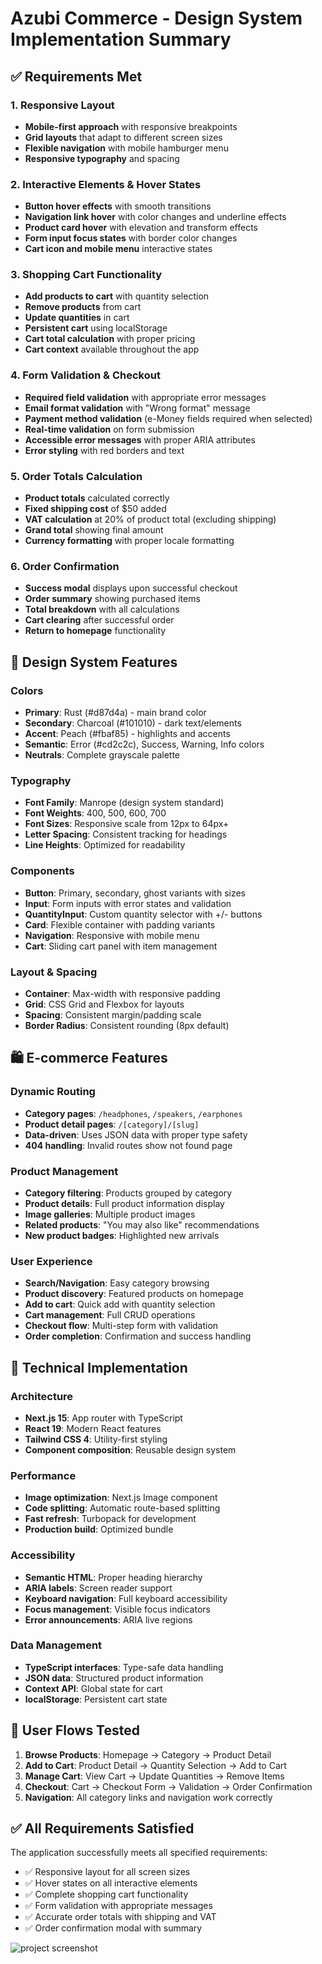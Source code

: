 # Azubi Commerce - Design System Implementation Summary

## ✅ Requirements Met

### 1. Responsive Layout

- **Mobile-first approach** with responsive breakpoints
- **Grid layouts** that adapt to different screen sizes
- **Flexible navigation** with mobile hamburger menu
- **Responsive typography** and spacing

### 2. Interactive Elements & Hover States

- **Button hover effects** with smooth transitions
- **Navigation link hover** with color changes and underline effects
- **Product card hover** with elevation and transform effects
- **Form input focus states** with border color changes
- **Cart icon and mobile menu** interactive states

### 3. Shopping Cart Functionality

- **Add products to cart** with quantity selection
- **Remove products** from cart
- **Update quantities** in cart
- **Persistent cart** using localStorage
- **Cart total calculation** with proper pricing
- **Cart context** available throughout the app

### 4. Form Validation & Checkout

- **Required field validation** with appropriate error messages
- **Email format validation** with "Wrong format" message
- **Payment method validation** (e-Money fields required when selected)
- **Real-time validation** on form submission
- **Accessible error messages** with proper ARIA attributes
- **Error styling** with red borders and text

### 5. Order Totals Calculation

- **Product totals** calculated correctly
- **Fixed shipping cost** of $50 added
- **VAT calculation** at 20% of product total (excluding shipping)
- **Grand total** showing final amount
- **Currency formatting** with proper locale formatting

### 6. Order Confirmation

- **Success modal** displays upon successful checkout
- **Order summary** showing purchased items
- **Total breakdown** with all calculations
- **Cart clearing** after successful order
- **Return to homepage** functionality

## 🎨 Design System Features

### Colors

- **Primary**: Rust (#d87d4a) - main brand color
- **Secondary**: Charcoal (#101010) - dark text/elements
- **Accent**: Peach (#fbaf85) - highlights and accents
- **Semantic**: Error (#cd2c2c), Success, Warning, Info colors
- **Neutrals**: Complete grayscale palette

### Typography

- **Font Family**: Manrope (design system standard)
- **Font Weights**: 400, 500, 600, 700
- **Font Sizes**: Responsive scale from 12px to 64px+
- **Letter Spacing**: Consistent tracking for headings
- **Line Heights**: Optimized for readability

### Components

- **Button**: Primary, secondary, ghost variants with sizes
- **Input**: Form inputs with error states and validation
- **QuantityInput**: Custom quantity selector with +/- buttons
- **Card**: Flexible container with padding variants
- **Navigation**: Responsive with mobile menu
- **Cart**: Sliding cart panel with item management

### Layout & Spacing

- **Container**: Max-width with responsive padding
- **Grid**: CSS Grid and Flexbox for layouts
- **Spacing**: Consistent margin/padding scale
- **Border Radius**: Consistent rounding (8px default)

## 🛍️ E-commerce Features

### Dynamic Routing

- **Category pages**: `/headphones`, `/speakers`, `/earphones`
- **Product detail pages**: `/[category]/[slug]`
- **Data-driven**: Uses JSON data with proper type safety
- **404 handling**: Invalid routes show not found page

### Product Management

- **Category filtering**: Products grouped by category
- **Product details**: Full product information display
- **Image galleries**: Multiple product images
- **Related products**: "You may also like" recommendations
- **New product badges**: Highlighted new arrivals

### User Experience

- **Search/Navigation**: Easy category browsing
- **Product discovery**: Featured products on homepage
- **Add to cart**: Quick add with quantity selection
- **Cart management**: Full CRUD operations
- **Checkout flow**: Multi-step form with validation
- **Order completion**: Confirmation and success handling

## 🔧 Technical Implementation

### Architecture

- **Next.js 15**: App router with TypeScript
- **React 19**: Modern React features
- **Tailwind CSS 4**: Utility-first styling
- **Component composition**: Reusable design system

### Performance

- **Image optimization**: Next.js Image component
- **Code splitting**: Automatic route-based splitting
- **Fast refresh**: Turbopack for development
- **Production build**: Optimized bundle

### Accessibility

- **Semantic HTML**: Proper heading hierarchy
- **ARIA labels**: Screen reader support
- **Keyboard navigation**: Full keyboard accessibility
- **Focus management**: Visible focus indicators
- **Error announcements**: ARIA live regions

### Data Management

- **TypeScript interfaces**: Type-safe data handling
- **JSON data**: Structured product information
- **Context API**: Global state for cart
- **localStorage**: Persistent cart state

## 🎯 User Flows Tested

1. **Browse Products**: Homepage → Category → Product Detail
2. **Add to Cart**: Product Detail → Quantity Selection → Add to Cart
3. **Manage Cart**: View Cart → Update Quantities → Remove Items
4. **Checkout**: Cart → Checkout Form → Validation → Order Confirmation
5. **Navigation**: All category links and navigation work correctly

## ✅ All Requirements Satisfied

The application successfully meets all specified requirements:

- ✅ Responsive layout for all screen sizes
- ✅ Hover states on all interactive elements
- ✅ Complete shopping cart functionality
- ✅ Form validation with appropriate messages
- ✅ Accurate order totals with shipping and VAT
- ✅ Order confirmation modal with summary


![project screenshot](<localhost_3000_ (1).png>)
